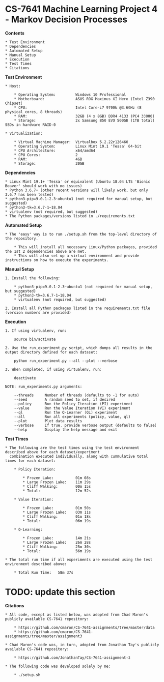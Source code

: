 # CS-7641 Machine Learning Project 4 - Markov Decision Processes


**Contents**

    * Test Environment
    * Dependencies
    * Automated Setup
    * Manual Setup
    * Execution
    * Test Times
    * Citations


**Test Environment**

    * Host:

        * Operating System:         Windows 10 Professional
        * Motherboard:              ASUS ROG Maximus XI Hero (Intel Z390 Chipset)
        * CPU:                      Intel Core-i7 9700k @3.6GHz (8 physical cores, 8 threads)
        * RAM:                      32GB (4 x 8GB) DDR4 4133 (PC4 33000)
        * Storage:                  2x Samsung 850 EVO 500GB (1TB total) SSDs in hardware RAID-0

    * Virtualization:

        * Virtual Machine Manager:  Virtualbox 5.2.22r126460
        * Operating System:         Linux Mint 19.1 'Tessa' 64-bit
        * CPU Architecture:         x64/amd64
        * CPU Cores:                2
        * RAM:                      4GB
        * Storage:                  20GB


**Dependencies**

    * Linux Mint 19.1+ 'Tessa' or equivalent (Ubuntu 18.04 LTS 'Bionic Beaver' should work with no issues)
    * Python 3.6.7+ (other recent versions will likely work, but only 3.6.7 has been tested)
    * python3-pip=9.0.1-2.3~ubuntu1 (not required for manual setup, but suggested)
    * python3-tk=3.6.7-1~18.04
    * virtualenv (not required, but suggested)
    * The Python packages/versions listed in ./requirements.txt


**Automated Setup**

    * The 'easy' way is to run ./setup.sh from the top-level directory of the repository.

        * This will install all necessary Linux/Python packages, provided the 1st 2 dependencies above are met.
        * This will also set up a virtual environment and provide instructions on how to execute the experiments.


**Manual Setup**

    1. Install the following:

        * python3-pip=9.0.1-2.3~ubuntu1 (not required for manual setup, but suggested)
        * python3-tk=3.6.7-1~18.04
        * virtualenv (not required, but suggested)

    2. Install all Python packages listed in the requirements.txt file (version numbers are provided)


**Execution**

    1. If using virtualenv, run:

        source bin/activate

    2. Use the run_experiment.py script, which dumps all results in the output directory defined for each dataset:

        python run_experiment.py --all --plot --verbose

    3. When completed, if using virtualenv, run:

        deactivate

    NOTE: run_experiments.py arguments:

        --threads     Number of threads (defaults to -1 for auto)
        --seed        A random seed to set, if desired
        --policy      Run the Policy Iteration (PI) experiment
        --value       Run the Value Iteration (VI) experiment
        --ql          Run the Q-Learner (QL) experiment
        --all         Run all experiments (policy, value, ql)
        --plot        Plot data results
        --verbose     If true, provide verbose output (defaults to false)
        --help        Display the help message and exit


**Test Times**

    * The following are the test times using the test environment described above for each dataset/experiment
      combination executed individually, along with cummulative total times for each dataset:

        * Policy Iteration:

            * Frozen Lake:          01m 08s
            * Large Frozen Lake:    11m 29s
            * Cliff Walking:        00m 15s
            * Total:                12m 52s

        * Value Iteration:

            * Frozen Lake:          01m 50s
            * Large Frozen Lake:    03m 11s
            * Cliff Walking:        01m 18s
            * Total:                06m 19s

        * Q-Learning:

            * Frozen Lake:          14m 21s
            * Large Frozen Lake:    26m 28s
            * Cliff Walking:        25m 30s
            * Total:                56m 19s

    * The total run time if all experiments are executed using the test environment described above:

        * Total Run Time:   58m 37s


# TODO: update this section
**Citations**

    * All code, except as listed below, was adopted from Chad Maron's publicly available CS-7641 repository:

        * https://github.com/cmaron/CS-7641-assignments/tree/master/data
        * https://github.com/cmaron/CS-7641-assignments/tree/master/assignment3

    * Chad Maron's code was, in turn, adopted from Jonathan Tay's publicly available CS-7641 repository:

        * https://github.com/JonathanTay/CS-7641-assignment-3

    * The following code was developed solely by me:

        * ./setup.sh

